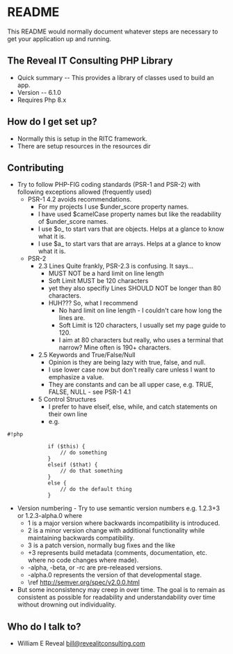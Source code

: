 # README #

This README would normally document whatever steps are necessary to get your application up and running.

## The Reveal IT Consulting PHP Library ##

- Quick summary -- This provides a library of classes used to build an app.
- Version -- 6.1.0
- Requires Php 8.x

## How do I get set up? ##

- Normally this is setup in the RITC framework.
- There are setup resources in the resources dir

## Contributing ##

- Try to follow PHP-FIG coding standards (PSR-1 and PSR-2) with following exceptions allowed (frequently used)
    - PSR-1 4.2 avoids recommendations. 
        - For my projects I use $under_score property names.
        - I have used $camelCase property names but like the readability of $under_score names.
        - I use $o_ to start vars that are objects. Helps at a glance to know what it is.
        - I use $a_ to start vars that are arrays. Helps at a glance to know what it is.
    - PSR-2
        - 2.3 Lines Quite frankly, PSR-2.3 is confusing. It says...
            - MUST NOT be a hard limit on line length
            - Soft Limit MUST be 120 characters
            - yet they also specifiy Lines SHOULD NOT be longer than 80 characters.
            - HUH??? So, what I recommend
                - No hard limit on line length - I couldn't care how long the lines are.
                - Soft Limit is 120 characters, I usually set my page guide to 120.
                - I aim at 80 characters but really, who uses a terminal that narrow? Mine often is 190+ characters.
        - 2.5 Keywords and True/False/Null
            - Opinion is they are being lazy with true, false, and null. 
            - I use lower case now but don't really care unless I want to emphasize a value.
            - They are constants and can be all upper case, e.g. TRUE, FALSE, NULL - see PSR-1 4.1
        - 5 Control Structures
            - I prefer to have elseif, else, while, and catch statements on their own line
            - e.g. 
```
#!php

             if ($this) {
                 // do something
             }
             elseif ($that) {
                 // do that something
             }
             else {
                 // do the default thing
             }
```
- Version numbering - Try to use semantic version numbers e.g. 1.2.3+3 or 1.2.3-alpha.0 where
    - 1 is a major version where backwards incompatibility is introduced.
    - 2 is a minor version change with additional functionality while maintaining backwards compatibility.
    - 3 is a patch version, normally bug fixes and the like
    - +3 represents build metadata (comments, documentation, etc. where no code changes where made).
    - -alpha, -beta, or -rc are pre-released versions. 
    - -alpha.0 represents the version of that developmental stage.
    - \ref http://semver.org/spec/v2.0.0.html
- But some inconsistency may creep in over time. The goal is to remain as consistent as possible for readability and understandability over time without drowning out individuality.

## Who do I talk to? ##

- William E Reveal <bill@revealitconsulting.com>
